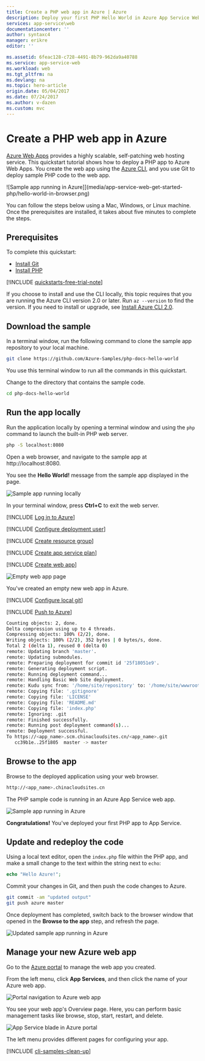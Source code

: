 ```yaml
---
title: Create a PHP web app in Azure | Azure
description: Deploy your first PHP Hello World in Azure App Service Web Apps in minutes.
services: app-service\web
documentationcenter: ''
author: syntaxc4
manager: erikre
editor: ''

ms.assetid: 6feac128-c728-4491-8b79-962da9a40788
ms.service: app-service-web
ms.workload: web
ms.tgt_pltfrm: na
ms.devlang: na
ms.topic: hero-article
origin.date: 05/04/2017
ms.date: 07/24/2017
ms.author: v-dazen
ms.custom: mvc
---
```

# Create a PHP web app in Azure

[Azure Web Apps](/app-service-web/app-service-web-overview) provides a highly scalable, self-patching web hosting service.  This quickstart tutorial shows how to deploy a PHP app to Azure Web Apps. You create the web app using the [Azure CLI](https://docs.microsoft.com/cli/azure/get-started-with-azure-cli), and you use Git to deploy sample PHP code to the web app.

![Sample app running in Azure]](media/app-service-web-get-started-php/hello-world-in-browser.png)

You can follow the steps below using a Mac, Windows, or Linux machine. Once the prerequisites are installed, it takes about five minutes to complete the steps.

## Prerequisites

To complete this quickstart:

* [Install Git](https://git-scm.com/)
* [Install PHP](https://php.net)

[!INCLUDE [quickstarts-free-trial-note](../../includes/quickstarts-free-trial-note.md)]

If you choose to install and use the CLI locally, this topic requires that you are running the Azure CLI version 2.0 or later. Run `az --version` to find the version. If you need to install or upgrade, see [Install Azure CLI 2.0](https://docs.microsoft.com/cli/azure/install-azure-cli). 

## Download the sample

In a terminal window, run the following command to clone the sample app repository to your local machine.

```bash
git clone https://github.com/Azure-Samples/php-docs-hello-world
```

You use this terminal window to run all the commands in this quickstart.

Change to the directory that contains the sample code.

```bash
cd php-docs-hello-world
```

## Run the app locally

Run the application locally by opening a terminal window and using the `php` command to launch the built-in PHP web server.

```bash
php -S localhost:8080
```

Open a web browser, and navigate to the sample app at http://localhost:8080.

You see the **Hello World!** message from the sample app displayed in the page.

![Sample app running locally](media/app-service-web-get-started-php/localhost-hello-world-in-browser.png)

In your terminal window, press **Ctrl+C** to exit the web server.

[!INCLUDE [Log in to Azure](../../includes/login-to-azure.md)] 

[!INCLUDE [Configure deployment user](../../includes/configure-deployment-user.md)] 

[!INCLUDE [Create resource group](../../includes/app-service-web-create-resource-group.md)] 

[!INCLUDE [Create app service plan](../../includes/app-service-web-create-app-service-plan.md)] 

[!INCLUDE [Create web app](../../includes/app-service-web-create-web-app.md)] 

![Empty web app page](media/app-service-web-get-started-php/app-service-web-service-created.png)

You've created an empty new web app in Azure.

[!INCLUDE [Configure local git](../../includes/app-service-web-configure-local-git.md)] 

[!INCLUDE [Push to Azure](../../includes/app-service-web-git-push-to-azure.md)] 

```bash
Counting objects: 2, done.
Delta compression using up to 4 threads.
Compressing objects: 100% (2/2), done.
Writing objects: 100% (2/2), 352 bytes | 0 bytes/s, done.
Total 2 (delta 1), reused 0 (delta 0)
remote: Updating branch 'master'.
remote: Updating submodules.
remote: Preparing deployment for commit id '25f18051e9'.
remote: Generating deployment script.
remote: Running deployment command...
remote: Handling Basic Web Site deployment.
remote: Kudu sync from: '/home/site/repository' to: '/home/site/wwwroot'
remote: Copying file: '.gitignore'
remote: Copying file: 'LICENSE'
remote: Copying file: 'README.md'
remote: Copying file: 'index.php'
remote: Ignoring: .git
remote: Finished successfully.
remote: Running post deployment command(s)...
remote: Deployment successful.
To https://<app_name>.scm.chinacloudsites.cn/<app_name>.git
   cc39b1e..25f1805  master -> master
```

## Browse to the app

Browse to the deployed application using your web browser.

```bash
http://<app_name>.chinacloudsites.cn
```

The PHP sample code is running in an Azure App Service web app.

![Sample app running in Azure](media/app-service-web-get-started-php/hello-world-in-browser.png)

**Congratulations!** You've deployed your first PHP app to App Service.

## Update and redeploy the code

Using a local text editor, open the `index.php` file within the PHP app, and make a small change to the text within the string next to `echo`:

```php
echo "Hello Azure!";
```

Commit your changes in Git, and then push the code changes to Azure.

```bash
git commit -am "updated output"
git push azure master
```

Once deployment has completed, switch back to the browser window that opened in the **Browse to the app** step, and refresh the page.

![Updated sample app running in Azure](media/app-service-web-get-started-php/hello-azure-in-browser.png)

## Manage your new Azure web app

Go to the <a href="https://portal.azure.cn" target="_blank">Azure portal</a> to manage the web app you created.

From the left menu, click **App Services**, and then click the name of your Azure web app.

![Portal navigation to Azure web app](./media/app-service-web-get-started-php/php-docs-hello-world-app-service-list.png)

You see your web app's Overview page. Here, you can perform basic management tasks like browse, stop, start, restart, and delete. 

![App Service blade in Azure portal](media/app-service-web-get-started-php/php-docs-hello-world-app-service-detail.png)

The left menu provides different pages for configuring your app. 

[!INCLUDE [cli-samples-clean-up](../../includes/cli-samples-clean-up.md)]
